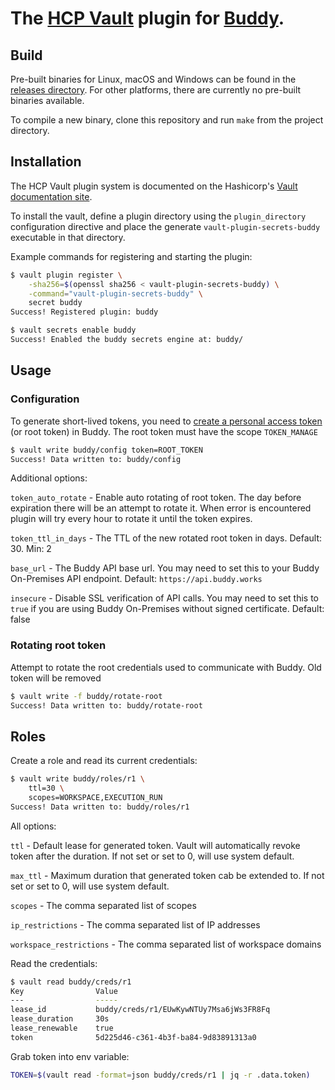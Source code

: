 # The [HCP Vault](https://www.vaultproject.io) plugin for [Buddy](https://buddy.works).

## Build

Pre-built binaries for Linux, macOS and Windows can be found in the [releases directory](https://github.com/buddy/vault-plugin-secrets-buddy/releases). For other platforms, there are currently no pre-built binaries available.

To compile a new binary, clone this repository and run `make` from the project directory.

## Installation

The HCP Vault plugin system is documented on the Hashicorp's [Vault documentation site](https://www.vaultproject.io/docs/internals/plugins.html).

To install the vault, define a plugin directory using the `plugin_directory` configuration directive and place the generate `vault-plugin-secrets-buddy` executable in that directory.

Example commands for registering and starting the plugin:
```sh
$ vault plugin register \
    -sha256=$(openssl sha256 < vault-plugin-secrets-buddy) \
    -command="vault-plugin-secrets-buddy" \
    secret buddy
Success! Registered plugin: buddy

$ vault secrets enable buddy
Success! Enabled the buddy secrets engine at: buddy/
```

## Usage

### Configuration

To generate short-lived tokens, you need to [create a personal access token](/docs/api/getting-started/oauth2/personal-access-token) (or root token) in Buddy. The root token must have the scope `TOKEN_MANAGE`

```sh
$ vault write buddy/config token=ROOT_TOKEN
Success! Data written to: buddy/config
```

Additional options: 

`token_auto_rotate` - Enable auto rotating of root token. The day before expiration there will be an attempt to rotate it. When error is encountered plugin will try every hour to rotate it until the token expires.

`token_ttl_in_days` - The TTL of the new rotated root token in days. Default: 30. Min: 2

`base_url` - The Buddy API base url. You may need to set this to your Buddy On-Premises API endpoint. Default: `https://api.buddy.works`

`insecure` - Disable SSL verification of API calls. You may need to set this to `true` if you are using Buddy On-Premises without signed certificate. Default: false

### Rotating root token

Attempt to rotate the root credentials used to communicate with Buddy. Old token will be removed

```sh
$ vault write -f buddy/rotate-root
Success! Data written to: buddy/rotate-root
```

## Roles

Create a role and read its current credentials:

```sh
$ vault write buddy/roles/r1 \
    ttl=30 \
    scopes=WORKSPACE,EXECUTION_RUN
Success! Data written to: buddy/roles/r1    
```

All options:

`ttl` - Default lease for generated token. Vault will automatically revoke token after the duration. If not set or set to 0, will use system default.

`max_ttl` - Maximum duration that generated token cab be extended to. If not set or set to 0, will use system default.

`scopes` - The comma separated list of scopes

`ip_restrictions` - The comma separated list of IP addresses

`workspace_restrictions` - The comma separated list of workspace domains

Read the credentials:

```sh
$ vault read buddy/creds/r1
Key                Value
---                -----
lease_id           buddy/creds/r1/EUwKywNTUy7Msa6jWs3FR8Fq
lease_duration     30s
lease_renewable    true
token              5d225d46-c361-4b3f-ba84-9d83891313a0
```

Grab token into env variable:

```sh
TOKEN=$(vault read -format=json buddy/creds/r1 | jq -r .data.token)
```




